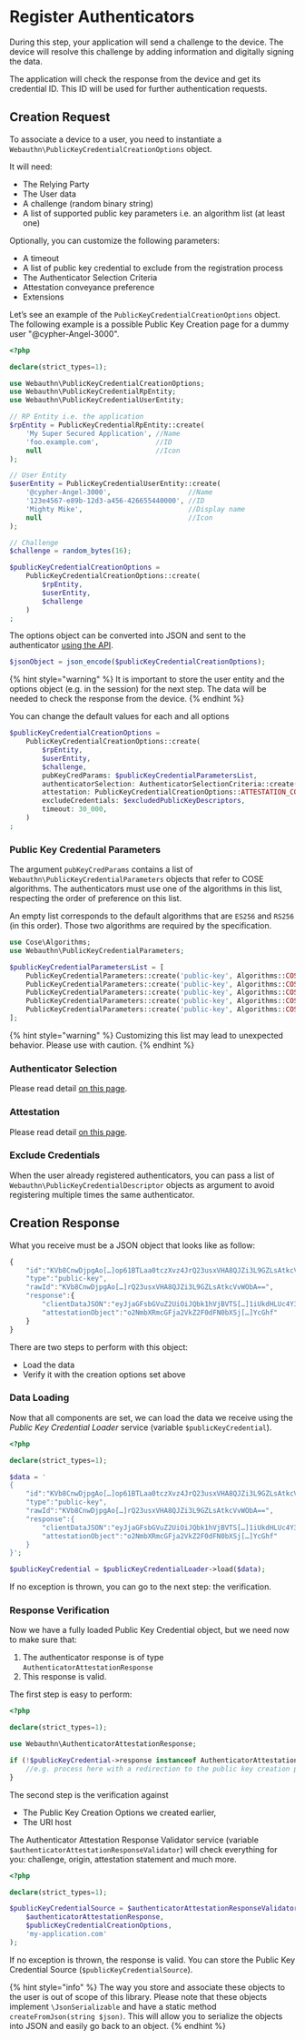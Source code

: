 # Register Authenticators

During this step, your application will send a challenge to the device. The device will resolve this challenge by adding information and digitally signing the data.

The application will check the response from the device and get its credential ID. This ID will be used for further authentication requests.

## Creation Request

To associate a device to a user, you need to instantiate a `Webauthn\PublicKeyCredentialCreationOptions` object.

It will need:

* The Relying Party
* The User data
* A challenge (random binary string)
* A list of supported public key parameters i.e. an algorithm list (at least one)

Optionally, you can customize the following parameters:

* A timeout
* A list of public key credential to exclude from the registration process
* The Authenticator Selection Criteria
* Attestation conveyance preference
* Extensions

Let’s see an example of the `PublicKeyCredentialCreationOptions` object. The following example is a possible Public Key Creation page for a dummy user "@cypher-Angel-3000".

```php
<?php

declare(strict_types=1);

use Webauthn\PublicKeyCredentialCreationOptions;
use Webauthn\PublicKeyCredentialRpEntity;
use Webauthn\PublicKeyCredentialUserEntity;

// RP Entity i.e. the application
$rpEntity = PublicKeyCredentialRpEntity::create(
    'My Super Secured Application', //Name
    'foo.example.com',              //ID
    null                            //Icon
);

// User Entity
$userEntity = PublicKeyCredentialUserEntity::create(
    '@cypher-Angel-3000',                   //Name
    '123e4567-e89b-12d3-a456-426655440000', //ID
    'Mighty Mike',                          //Display name
    null                                    //Icon
);

// Challenge
$challenge = random_bytes(16);

$publicKeyCredentialCreationOptions =
    PublicKeyCredentialCreationOptions::create(
        $rpEntity,
        $userEntity,
        $challenge
    )
;
```

The options object can be converted into JSON and sent to the authenticator [using the API](https://developer.mozilla.org/en-US/docs/Web/API/Web\_Authentication\_API).

```php
$jsonObject = json_encode($publicKeyCredentialCreationOptions);
```

{% hint style="warning" %}
It is important to store the user entity and the options object (e.g. in the session) for the next step. The data will be needed to check the response from the device.
{% endhint %}

You can change the default values for each and all options

```php
$publicKeyCredentialCreationOptions =
    PublicKeyCredentialCreationOptions::create(
        $rpEntity,
        $userEntity,
        $challenge,
        pubKeyCredParams: $publicKeyCredentialParametersList,
        authenticatorSelection: AuthenticatorSelectionCriteria::create(),
        attestation: PublicKeyCredentialCreationOptions::ATTESTATION_CONVEYANCE_PREFERENCE_NONE,
        excludeCredentials: $excludedPublicKeyDescriptors,
        timeout: 30_000,
    )
;
```

### Public Key Credential Parameters

The argument `pubKeyCredParams` contains a list of `Webauthn\PublicKeyCredentialParameters` objects that refer to COSE algorithms. The authenticators must use one of the algorithms in this list, respecting the order of preference on this list.

An empty list corresponds to the default algorithms that are `ES256` and `RS256` (in this order). Those two algorithms are required by the specification.

```php
use Cose\Algorithms;
use Webauthn\PublicKeyCredentialParameters;

$publicKeyCredentialParametersList = [
    PublicKeyCredentialParameters::create('public-key', Algorithms::COSE_ALGORITHM_ES256K), // More interesting algorithm
    PublicKeyCredentialParameters::create('public-key', Algorithms::COSE_ALGORITHM_ES256),  //      ||
    PublicKeyCredentialParameters::create('public-key', Algorithms::COSE_ALGORITHM_RS256),  //      || 
    PublicKeyCredentialParameters::create('public-key', Algorithms::COSE_ALGORITHM_PS256),  //      \/
    PublicKeyCredentialParameters::create('public-key', Algorithms::COSE_ALGORITHM_ED256),  // Less interesting algorithm
];
```

{% hint style="warning" %}
Customizing this list may lead to unexpected behavior. Please use with caution.
{% endhint %}

### Authenticator Selection

Please read detail [on this page](advanced-behaviours/authenticator-selection-criteria.md).

### Attestation

Please read detail [on this page](advanced-behaviours/attestation-and-metadata-statement.md).

### Exclude Credentials

When the user already registered authenticators, you can pass a list of `Webauthn\PublicKeyCredentialDescriptor` objects as argument to avoid registering multiple times the same authenticator.

## Creation Response

What you receive must be a JSON object that looks like as follow:

```javascript
{
    "id":"KVb8CnwDjpgAo[…]op61BTLaa0tczXvz4JrQ23usxVHA8QJZi3L9GZLsAtkcVvWObA",
    "type":"public-key",
    "rawId":"KVb8CnwDjpgAo[…]rQ23usxVHA8QJZi3L9GZLsAtkcVvWObA==",
    "response":{
        "clientDataJSON":"eyJjaGFsbGVuZ2UiOiJQbk1hVjBVTS[…]1iUkdHLUc4Y3BDSdGUifQ==",
        "attestationObject":"o2NmbXRmcGFja2VkZ2F0dFN0bXSj[…]YcGhf"
    }
}
```

There are two steps to perform with this object:

* Load the data
* Verify it with the creation options set above

### Data Loading

Now that all components are set, we can load the data we receive using the _Public Key Credential Loader_ service (variable `$publicKeyCredential`).

```php
<?php

declare(strict_types=1);

$data = '
{
    "id":"KVb8CnwDjpgAo[…]op61BTLaa0tczXvz4JrQ23usxVHA8QJZi3L9GZLsAtkcVvWObA",
    "type":"public-key",
    "rawId":"KVb8CnwDjpgAo[…]rQ23usxVHA8QJZi3L9GZLsAtkcVvWObA==",
    "response":{
        "clientDataJSON":"eyJjaGFsbGVuZ2UiOiJQbk1hVjBVTS[…]1iUkdHLUc4Y3BDSdGUifQ==",
        "attestationObject":"o2NmbXRmcGFja2VkZ2F0dFN0bXSj[…]YcGhf"
    }
}';

$publicKeyCredential = $publicKeyCredentialLoader->load($data);
```

If no exception is thrown, you can go to the next step: the verification.

### Response Verification

Now we have a fully loaded Public Key Credential object, but we need now to make sure that:

1. The authenticator response is of type `AuthenticatorAttestationResponse`
2. This response is valid.

The first step is easy to perform:

```php
<?php

declare(strict_types=1);

use Webauthn\AuthenticatorAttestationResponse;

if (!$publicKeyCredential->response instanceof AuthenticatorAttestationResponse) {
    //e.g. process here with a redirection to the public key creation page. 
}
```

The second step is the verification against

* The Public Key Creation Options we created earlier,
* The URI host

The Authenticator Attestation Response Validator service (variable `$authenticatorAttestationResponseValidator`) will check everything for you: challenge, origin, attestation statement and much more.

```php
<?php

declare(strict_types=1);

$publicKeyCredentialSource = $authenticatorAttestationResponseValidator->check(
    $authenticatorAttestationResponse,
    $publicKeyCredentialCreationOptions,
    'my-application.com'
);
```

If no exception is thrown, the response is valid. You can store the Public Key Credential Source (`$publicKeyCredentialSource`).

{% hint style="info" %}
The way you store and associate these objects to the user is out of scope of this library. Please note that these objects implement `\JsonSerializable` and have a static method `createFromJson(string $json)`. This will allow you to serialize the objects into JSON and easily go back to an object.
{% endhint %}
